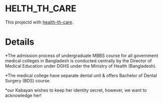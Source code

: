 # HELTH_TH_CARE

This projectd with [health-th-care](https://health-thcare.web.app/).

# Details

*The admission process of undergraduate MBBS course for all government medical colleges in Bangladesh is conducted centrally by the Director of Medical Education under DGHS under the Ministry of Health (Bangladesh).

*The medical college have separate dental unit & offers Bachelor of Dental Surgery (BDS) course.

*our Kabayan wishes to keep her identity secret, however, we want to acknowledge her! 
